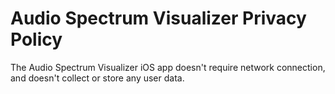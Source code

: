 # Audio Spectrum Visualizer Privacy Policy

The Audio Spectrum Visualizer iOS app doesn't require network connection, and doesn't collect or store any user data.
